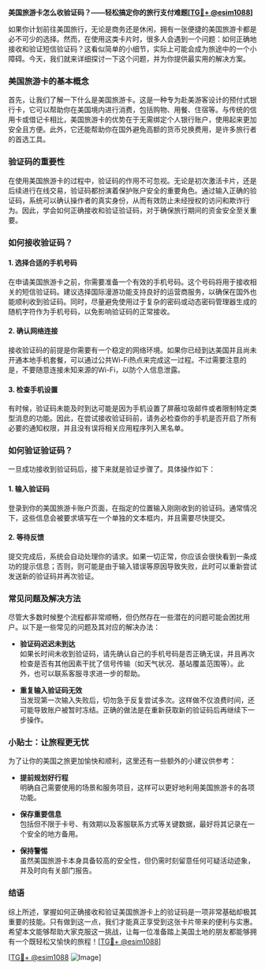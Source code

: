 **美国旅游卡怎么收验证码？——轻松搞定你的旅行支付难题[[TG💪+ @esim1088](https://t.me/s/esim1088)]**

如果你计划前往美国旅行，无论是商务还是休闲，拥有一张便捷的美国旅游卡都是必不可少的选择。然而，在使用这类卡片时，很多人会遇到一个问题：如何正确地接收和验证短信验证码？这看似简单的小细节，实际上可能会成为旅途中的一个小障碍。今天，我们就来详细探讨一下这个问题，并为你提供最实用的解决方案。

### 美国旅游卡的基本概念

首先，让我们了解一下什么是美国旅游卡。这是一种专为赴美游客设计的预付式银行卡，它可以帮助你在美国境内进行消费，包括购物、用餐、住宿等。与传统的信用卡或借记卡相比，美国旅游卡的优势在于无需绑定个人银行账户，使用起来更加安全且方便。此外，它还能帮助你在国外避免高额的货币兑换费用，是许多旅行者的首选工具。

### 验证码的重要性

在使用美国旅游卡的过程中，验证码的作用不可忽视。无论是初次激活卡片，还是后续进行在线交易，验证码都扮演着保护账户安全的重要角色。通过输入正确的验证码，系统可以确认操作者的真实身份，从而有效防止未经授权的访问和欺诈行为。因此，学会如何正确接收和验证验证码，对于确保旅行期间的资金安全至关重要。

### 如何接收验证码？

#### 1. **选择合适的手机号码**
   在申请美国旅游卡之前，你需要准备一个有效的手机号码。这个号码将用于接收相关的短信验证码。建议选择国际漫游功能支持良好的运营商服务，以确保在国外也能顺利收到验证码。同时，尽量避免使用过于复杂的密码或动态密码管理器生成的随机字符作为手机号码，以免影响验证码的正常接收。

#### 2. **确认网络连接**
   接收验证码的前提是你需要有一个稳定的网络环境。如果你已经到达美国并且尚未开通本地手机套餐，可以通过公共Wi-Fi热点来完成这一过程。不过需要注意的是，不要随意连接未知来源的Wi-Fi，以防个人信息泄露。

#### 3. **检查手机设置**
   有时候，验证码未能及时到达可能是因为手机设置了屏蔽垃圾邮件或者限制特定类型消息的功能。因此，在尝试接收验证码前，请务必检查你的手机是否开启了所有必要的通知权限，并且没有误将相关应用程序列入黑名单。

### 如何验证验证码？

一旦成功接收到验证码后，接下来就是验证步骤了。具体操作如下：

#### 1. **输入验证码**
   登录到你的美国旅游卡账户页面，在指定的位置输入刚刚收到的验证码。通常情况下，这些信息会被要求填写在一个单独的文本框内，并且需要尽快提交。

#### 2. **等待反馈**
   提交完成后，系统会自动处理你的请求。如果一切正常，你应该会很快看到一条成功的提示信息；否则，则可能是由于输入错误等原因导致失败，此时可以重新尝试发送新的验证码并再次验证。

### 常见问题及解决方法

尽管大多数时候整个流程都非常顺畅，但仍然存在一些潜在的问题可能会困扰用户。以下是一些常见的问题及其对应的解决办法：

- **验证码迟迟未到达**  
  如果长时间未收到验证码，请先确认自己的手机号码是否正确无误，并且再次检查是否有其他因素干扰了信号传输（如天气状况、基站覆盖范围等）。此外，也可以联系客服寻求进一步的帮助。

- **重复输入验证码无效**  
  当发现第一次输入失败后，切勿急于反复尝试多次。这样做不仅浪费时间，还可能导致账户被暂时冻结。正确的做法是在重新获取新的验证码后再继续下一步操作。

### 小贴士：让旅程更无忧

为了让你的美国之旅更加愉快和顺利，这里还有一些额外的小建议供参考：

- **提前规划好行程**  
  明确自己需要使用的场景和服务项目，这样可以更好地利用美国旅游卡的各项功能。
  
- **保存重要信息**  
  包括但不限于卡号、有效期以及客服联系方式等关键数据，最好将其记录在一个安全的地方备用。

- **保持警惕**  
  虽然美国旅游卡本身具备较高的安全性，但仍需时刻留意任何可疑活动迹象，并及时向有关部门报告。

### 结语

综上所述，掌握如何正确接收和验证美国旅游卡上的验证码是一项非常基础却极其重要的技能。只有做到这一点，我们才能真正享受到这张卡片带来的便利与实惠。希望本文能够帮助大家克服这一挑战，让每一位准备踏上美国土地的朋友都能够拥有一个既轻松又愉快的旅程！[[TG💪+ @esim1088](https://t.me/s/esim1088)]

[[TG💪+ @esim1088](https://t.me/s/esim1088) ![Image](https://i.postimg.cc/4NQfJmqS/Snipaste-2025-05-13-00-14-12.png)]